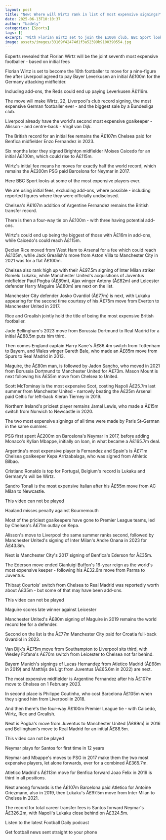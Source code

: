 ```yaml
---
layout: post
title: "New: Where will Wirtz rank in list of most expensive signings?"
date: 2025-06-13T10:10:37
author: "badely"
categories: [Sports]
tags: []
excerpt: "With Florian Wirtz set to join the £100m club, BBC Sport looks at the most expensive football signings."
image: assets/images/33169f42474d1f3a52399b9100390554.jpg
---
```


Experts revealed that Florian Wirtz will be the joint seventh most expensive footballer - based on initial fees

Florian Wirtz is set to become the 10th footballer to move for a nine-figure fee after Liverpool agreed to pay Bayer Leverkusen an initial Â£100m for the Germany attacking midfielder.

Including add-ons, the Reds could end up paying Leverkusen Â£116m.

The move will make Wirtz, 22, Liverpool's club record signing, the most expensive German footballer ever - and the biggest sale by a Bundesliga club.

Liverpool already have the world's second most expensive goalkeeper - Alisson - and centre-back - Virgil van Dijk.

The British record for an initial fee remains the Â£107m Chelsea paid for Benfica midfielder Enzo Fernandez in 2023.

Six months later they signed Brighton midfielder Moises Caicedo for an initial Â£100m, which could rise to Â£115m.

Wirtz's initial fee means he moves for exactly half the world record, which remains the Â£200m PSG paid Barcelona for Neymar in 2017.

Here BBC Sport looks at some of the most expensive players ever.

We are using initial fees, excluding add-ons, where possible - including reported figures where they were officially undisclosed.

Chelsea's Â£107m addition of Argentine Fernandez remains the British transfer record.

There is then a four-way tie on Â£100m - with three having potential add-ons.

Wirtz's could end up being the biggest of those with Â£16m in add-ons, while Caicedo's could reach Â£115m.

Declan Rice moved from West Ham to Arsenal for a fee which could reach Â£105m, while Jack Grealish's move from Aston Villa to Manchester City in 2021 was for a flat Â£100m.

Chelsea also rank high up with their Â£97.5m signing of Inter Milan striker Romelu Lukaku, while Manchester United's acquisitions of Juventus midfielder Paul Pogba (Â£89m), Ajax winger Antony (Â£82m) and Leicester defender Harry Maguire (Â£80m) are next on the list.

Manchester City defender Josko Gvardiol (Â£77m) is next, with Lukaku appearing for the second time courtesy of his Â£75m move from Everton to Manchester United in 2017.

Rice and Grealish jointly hold the title of being the most expensive British footballer.

Jude Bellingham's 2023 move from Borussia Dortmund to Real Madrid for a initial Â£88.5m puts him third.

Then comes England captain Harry Kane's Â£86.4m switch from Tottenham to Bayern, and Wales winger Gareth Bale, who made an Â£85m move from Spurs to Real Madrid in 2013.

Maguire, the Â£80m man, is followed by Jadon Sancho, who moved in 2021 from Borussia Dortmund to Manchester United for Â£73m. Mason Mount is next following his Â£55m move from Chelsea to United.

Scott McTominay is the most expensive Scot, costing Napoli Â£25.7m last summer from Manchester United - narrowly beating the Â£25m Arsenal paid Celtic for left-back Kieran Tierney in 2019.

Northern Ireland's priciest player remains Jamal Lewis, who made a Â£15m switch from Norwich to Newcastle in 2020.

The two most expensive signings of all time were made by Paris St-German in the same summer.

PSG first spent Â£200m on Barcelona's Neymar in 2017, before adding Monaco's Kylian Mbappe, initially on loan, in what became a Â£165.7m deal.

Argentina's most expensive player is Fernandez and Spain's is Â£71m Chelsea goalkeeper Kepa Arrizabalaga, who was signed from Athletic Bilbao. 

Cristiano Ronaldo is top for Portugal, Belgium's record is Lukaku and Germany's will be Wirtz.

Sandro Tonali is the most expensive Italian after his Â£55m move from AC Milan to Newcastle.

This video can not be played

Haaland misses penalty against Bournemouth

Most of the priciest goalkeepers have gone to Premier League teams, led by Chelsea's Â£71m outlay on Kepa.

Alisson's move to Liverpool the same summer ranks second, followed by Manchester United's signing of Inter Milan's Andre Onana in 2023 for Â£43.8m.

Next is Manchester City's 2017 signing of Benfica's Ederson for Â£35m.

The Ederson move ended Gianluigi Buffon's 16-year reign as the world's most expensive keeper - following his Â£32.6m move from Parma to Juventus.

Thibaut Courtois' switch from Chelsea to Real Madrid was reportedly worth about Â£35m - but some of that may have been add-ons.

This video can not be played

Maguire scores late winner against Leicester

Manchester United's Â£80m signing of Maguire in 2019 remains the world record fee for a defender.

Second on the list is the Â£77m Manchester City paid for Croatia full-back Gvardiol in 2023.

Van Dijk's Â£75m move from Southampton to Liverpool sits third, with Wesley Fofana's Â£70m switch from Leicester to Chelsea not far behind.

Bayern Munich's signings of Lucas Hernandez from Atletico Madrid (Â£68m in 2019) and Matthijs de Ligt from Juventus (Â£65.6m in 2022) are next.

The most expensive midfielder is Argentine Fernandez after his Â£107m move to Chelsea on 1 February 2023.

In second place is Philippe Coutinho, who cost Barcelona Â£105m when they signed him from Liverpool in 2018.

And then there's the four-way Â£100m Premier League tie - with Caicedo, Wirtz, Rice and Grealish.

Next is Pogba's move from Juventus to Manchester United (Â£89m) in 2016 and Bellingham's move to Real Madrid for an initial Â£88.5m.

This video can not be played

Neymar plays for Santos for first time in 12 years

Neymar and Mbappe's moves to PSG in 2017 make them the two most expensive players, let alone forwards, ever for a combined Â£365.7m.

Atletico Madrid's Â£113m move for Benfica forward Joao Felix in 2019 is third in all positions.

Next among forwards is the Â£107m Barcelona paid Atletico for Antoine Griezmann, also in 2019, then Lukaku's Â£97.5m move from Inter Milan to Chelsea in 2021.

The record for total career transfer fees is Santos forward Neymar's Â£326.2m, with Napoli's Lukaku close behind on Â£324.5m. 

Listen to the latest Football Daily podcast

Get football news sent straight to your phone

